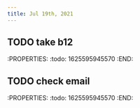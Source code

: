 ```yaml
---
title: Jul 19th, 2021
---
```


## TODO take b12
:PROPERTIES:
:todo: 1625595945570
:END:
## TODO check email
:PROPERTIES:
:todo: 1625595945570
:END:
